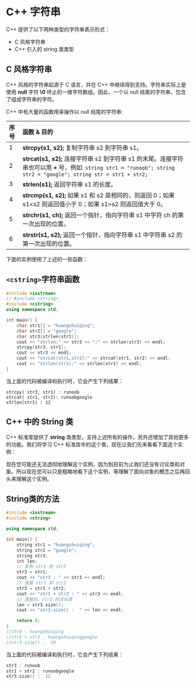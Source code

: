 # C++ 字符串

C++ 提供了以下两种类型的字符串表示形式：

- C 风格字符串
- C++ 引入的 string 类类型

## C 风格字符串

C++ 风格的字符串起源于 C 语言，并在 C++ 中继续得到支持。字符串实际上是使用 **null** 字符 **\0** 终止的一维字符数组。因此，一个以 null 结尾的字符串，包含了组成字符串的字符。

C++ 中有大量的函数用来操作以 null 结尾的字符串:

| 序号 | 函数 & 目的                                                  |
| :--- | :----------------------------------------------------------- |
| 1    | **strcpy(s1, s2);** 复制字符串 s2 到字符串 s1。              |
| 2    | **strcat(s1, s2);** 连接字符串 s2 到字符串 s1 的末尾。连接字符串也可以用 **+** 号，例如: `string str1 = "runoob"; string str2 = "google"; string str = str1 + str2;` |
| 3    | **strlen(s1);** 返回字符串 s1 的长度。                       |
| 4    | **strcmp(s1, s2);** 如果 s1 和 s2 是相同的，则返回 0；如果 s1<s2 则返回值小于 0；如果 s1>s2 则返回值大于 0。 |
| 5    | **strchr(s1, ch);** 返回一个指针，指向字符串 s1 中字符 ch 的第一次出现的位置。 |
| 6    | **strstr(s1, s2);** 返回一个指针，指向字符串 s1 中字符串 s2 的第一次出现的位置。 |

下面的实例使用了上述的一些函数：

## `<cstring>`字符串函数

```cpp
#include <iostream>
// #include <string>
#include <cstring>
using namespace std;

int main() {
    char str1[] = "huangshuiqing";
    char str2[] = "google";
    char str3[strlen(str1)];
    cout << "strlen:" << str3 << ":" << strlen(str3) << endl;
    strcpy(str3, str1);
    cout << str3 << endl;
    cout << "strcat(str1,str2):" << strcat(str1, str2) << endl;
    cout << "strlen(str1):" << strlen(str1) << endl;
}
```



当上面的代码被编译和执行时，它会产生下列结果：

```
strcpy( str3, str1) : runoob
strcat( str1, str2): runoobgoogle
strlen(str1) : 12
```

## C++ 中的 String 类

C++ 标准库提供了 **string** 类类型，支持上述所有的操作，另外还增加了其他更多的功能。我们将学习 C++ 标准库中的这个类，现在让我们先来看看下面这个实例：

现在您可能还无法透彻地理解这个实例，因为到目前为止我们还没有讨论类和对象。所以现在您可以只是粗略地看下这个实例，等理解了面向对象的概念之后再回头来理解这个实例。

## String类的方法

```cpp
#include <iostream>
#include <string>

using namespace std;

int main() {
    string str1 = "huangshuiqing";
    string str2 = "google";
    string str3;
    int len;
    // 复制 str1 到 str3
    str3 = str1;
    cout << "str3 : " << str3 << endl;
    // 连接 str1 和 str2
    str3 = str1 + str2;
    cout << "str1 + str2 : " << str3 << endl;
    // 连接后，str3 的总长度
    len = str3.size();
    cout << "str3.size() :  " << len << endl;

    return 0;
}
//str3 : huangshuiqing
//str1 + str2 : huangshuiqinggoogle
//str3.size() :  19
```



当上面的代码被编译和执行时，它会产生下列结果：

```cpp
str3 : runoob
str1 + str2 : runoobgoogle
str3.size() :  12
```
